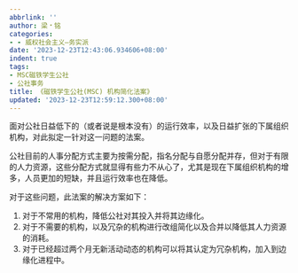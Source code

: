 ```yaml
---
abbrlink: ''
author: 梁﹡铭
categories:
- - 威权社会主义—务实派
date: '2023-12-23T12:43:06.934606+08:00'
indent: true
tags:
- MSC磁铁学生公社
- 公社事务
title: 《磁铁学生公社(MSC) 机构简化法案》
updated: '2023-12-23T12:59:12.300+08:00'
---
```

面对公社日益低下的（或者说是根本没有）的运行效率，以及日益扩张的下属组织机构，对此拟定一针对这一问题的法案。

公社目前的人事分配方式主要为按需分配，指名分配与自愿分配并存，但对于有限的人力资源，这些分配方式就显得有些力不从心了，尤其是现在下属组织机构的增多，人员更加的短缺，并且运行效率也在降低。

对于这些问题，此法案的解决方案如下：

1. 对于不常用的机构，降低公社对其投入并将其边缘化。
2. 对于不需要的机构，以及冗杂的机构进行改组简化以及合并以降低其人力资源的消耗。
3. 对于已经超过两个月无新活动动态的机构可以将其认定为冗杂机构，加入到边缘化进程中。
